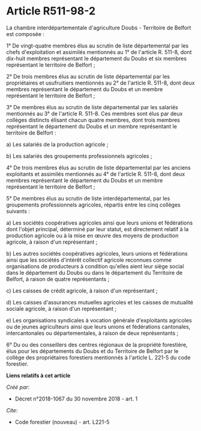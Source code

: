 # Article R511-98-2

La chambre interdépartementale d'agriculture Doubs - Territoire de Belfort est composée :

1° De vingt-quatre membres élus au scrutin de liste départemental par les chefs d'exploitation et assimilés mentionnés au 1°
de l'article R. 511-8, dont dix-huit membres représentant le département du Doubs et six membres représentant le territoire
de Belfort ;

2° De trois membres élus au scrutin de liste départemental par les propriétaires et usufruitiers mentionnés au 2° de
l'article R. 511-8, dont deux membres représentant le département du Doubs et un membre représentant le territoire de
Belfort ;

3° De membres élus au scrutin de liste départemental par les salariés mentionnés au 3° de l'article R. 511-8. Ces membres
sont élus par deux collèges distincts élisant chacun quatre membres, dont trois membres représentant le département du Doubs
et un membre représentant le territoire de Belfort :

a) Les salariés de la production agricole ;

b) Les salariés des groupements professionnels agricoles ;

4° De trois membres élus au scrutin de liste départemental par les anciens exploitants et assimilés mentionnés au 4° de
l'article R. 511-8, dont deux membres représentant le département du Doubs et un membre représentant le territoire de
Belfort ;

5° De membres élus au scrutin de liste interdépartemental, par les groupements professionnels agricoles, répartis entre les
cinq collèges suivants :

a) Les sociétés coopératives agricoles ainsi que leurs unions et fédérations dont l'objet principal, déterminé par leur
statut, est directement relatif à la production agricole ou à la mise en œuvre des moyens de production agricole, à raison
d'un représentant ;

b) Les autres sociétés coopératives agricoles, leurs unions et fédérations ainsi que les sociétés d'intérêt collectif
agricole reconnues comme organisations de producteurs à condition qu'elles aient leur siège social dans le département du
Doubs ou dans le département du Territoire de Belfort, à raison de quatre représentants ;

c) Les caisses de crédit agricole, à raison d'un représentant ;

d) Les caisses d'assurances mutuelles agricoles et les caisses de mutualité sociale agricole, à raison d'un représentant ;

e) Les organisations syndicales à vocation générale d'exploitants agricoles ou de jeunes agriculteurs ainsi que leurs unions
et fédérations cantonales, intercantonales ou départementales, à raison de deux représentants ;

6° Du ou des conseillers des centres régionaux de la propriété forestière, élus pour les départements du Doubs et du
Territoire de Belfort par le collège des propriétaires forestiers mentionnés à l'article L. 221-5 du code forestier.

**Liens relatifs à cet article**

_Créé par_:

  - Décret n°2018-1067 du 30 novembre 2018 - art. 1

_Cite_:

  - Code forestier (nouveau) - art. L221-5
